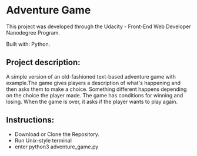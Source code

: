 # Adventure Game
This project was developed through the Udacity - Front-End Web Developer Nanodegree Program.

Built with: Python.

## Project description:
A simple version of an old-fashioned text-based adventure game with example.The game gives players a description of what's happening and then asks them to make a choice. Something different happens depending on the choice the player made. The game has conditions for winning and losing. When the game is over, it asks if the player wants to play again.

## Instructions:
- Download or Clone the Repository.
- Run Unix-style terminal 
- enter python3 adventure_game.py
